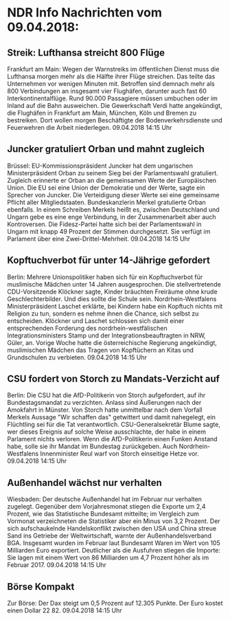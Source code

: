 # NDR Info Nachrichten vom 09.04.2018:


## Streik: Lufthansa streicht 800 Flüge
Frankfurt am Main: Wegen der Warnstreiks im öffentlichen Dienst muss die Lufthansa morgen mehr als die Hälfte ihrer Flüge streichen. Das teilte das Unternehmen vor wenigen Minuten mit. Betroffen sind demnach mehr als 800 Verbindungen an insgesamt vier Flughäfen, darunter auch fast 60 Interkontinentalflüge. Rund 90.000 Passagiere müssen umbuchen oder im Inland auf die Bahn ausweichen. Die Gewerkschaft Verdi hatte angekündigt, die Flughäfen in Frankfurt am Main, München, Köln und Bremen zu bestreiken. Dort wollen morgen Beschäftigte der Bodenverkehrsdienste und Feuerwehren die Arbeit niederlegen. 09.04.2018 14:15 Uhr 

## Juncker gratuliert Orban und mahnt zugleich
Brüssel: EU-Kommissionspräsident Juncker hat dem ungarischen Ministerpräsident Orban zu seinem Sieg bei der Parlamentswahl gratuliert. Zugleich erinnerte er Orban an die gemeinsamen Werte der Europäischen Union. Die EU sei eine Union der Demokratie und der Werte, sagte ein Sprecher von Juncker. Die Verteidigung dieser Werte sei eine gemeinsame Pflicht aller Mitgliedstaaten. Bundeskanzlerin Merkel gratulierte Orban ebenfalls. In einem Schreiben Merkels heißt es, zwischen Deutschland und Ungarn gebe es eine enge Verbindung, in der Zusammenarbeit aber auch Kontroversen. Die Fidesz-Partei hatte sich bei der Parlamentswahl in Ungarn mit knapp 49 Prozent der Stimmen durchgesetzt. Sie verfügt im Parlament über eine Zwei-Drittel-Mehrheit. 09.04.2018 14:15 Uhr 

## Kopftuchverbot für unter 14-Jährige gefordert
Berlin: Mehrere Unionspolitiker haben sich für ein Kopftuchverbot für muslimische Mädchen unter 14 Jahren ausgesprochen. Die stellvertretende CDU-Vorsitzende Klöckner sagte, Kinder bräuchten Freiräume ohne krude Geschlechterbilder. Und dies sollte die Schule sein. Nordrhein-Westfalens Ministerpräsident Laschet erklärte, bei Kindern habe ein Kopftuch nichts mit Religion zu tun, sondern es nehme ihnen die Chance, sich selbst zu entscheiden. Klöckner und Laschet schlossen sich damit einer entsprechenden Forderung des nordrhein-westfälischen Integrationsministers Stamp und der Integrationsbeauftragten in NRW, Güler, an. Vorige Woche hatte die österreichische Regierung angekündigt, muslimischen Mädchen das Tragen von Kopftüchern an Kitas und Grundschulen zu verbieten. 09.04.2018 14:15 Uhr 

## CSU fordert von Storch zu Mandats-Verzicht auf
Berlin: Die CSU hat die AfD-Politikerin von Storch aufgefordert, auf ihr Bundestagsmandat zu verzichten. Anlass sind Äußerungen nach der Amokfahrt in Münster. Von Storch hatte unmittelbar nach dem Vorfall Merkels Aussage "Wir schaffen das" getwittert und damit nahegelegt, ein Flüchtling sei für die Tat verantwortlich. CSU-Generalsekretär Blume sagte, wer dieses Ereignis auf solche Weise ausschlachte, der habe in einem Parlament nichts verloren. Wenn die AfD-Politikerin einen Funken Anstand habe, solle sie ihr Mandat im Bundestag zurückgeben. Auch Nordrhein-Westfalens Innenminister Reul warf von  Storch einseitige Hetze vor. 09.04.2018 14:15 Uhr 

## Außenhandel wächst nur verhalten
Wiesbaden: Der deutsche Außenhandel hat im Februar nur verhalten zugelegt. Gegenüber dem Vorjahresmonat stiegen die Exporte um 2,4 Prozent, wie das Statistische Bundesamt mitteilte; im Vergleich zum Vormonat verzeichneten die Statistiker aber ein Minus von 3,2 Prozent. Der sich aufschaukelnde Handelskonflikt zwischen den USA und China streue Sand ins Getriebe der Weltwirtschaft, warnte der Außenhandelsverband BGA. Insgesamt wurden im Februar laut Bundesamt Waren im Wert von 105 Milliarden Euro exportiert. Deutlicher als die Ausfuhren stiegen die Importe: Sie lagen mit einem Wert von 86 Milliarden um 4,7 Prozent höher als im Februar 2017. 09.04.2018 14:15 Uhr 

## Börse Kompakt
Zur Börse: Der Dax steigt um 0,5 Prozent auf 12.305 Punkte. Der Euro kostet einen Dollar 22 82. 09.04.2018 14:15 Uhr 

